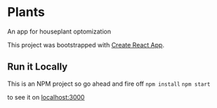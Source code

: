 # Plants
An app for houseplant optomization

This project was bootstrapped with [Create React App](https://github.com/facebookincubator/create-react-app).

## Run it Locally
This is an NPM project so go ahead and fire off
`npm install`
`npm start`

to see it on [localhost:3000](http://localhost:3000)